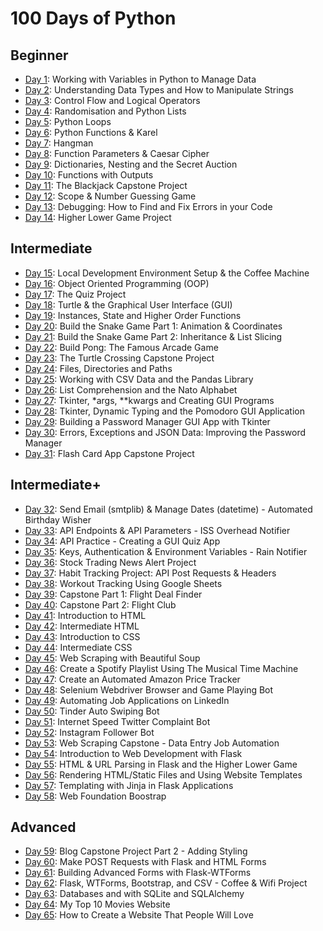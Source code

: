 # 100 Days of Python

## Beginner
- [Day 1](./day01): Working with Variables in Python to Manage Data
- [Day 2](./day02): Understanding Data Types and How to Manipulate Strings
- [Day 3](./day03): Control Flow and Logical Operators
- [Day 4](./day04): Randomisation and Python Lists
- [Day 5](./day05): Python Loops
- [Day 6](./day06): Python Functions & Karel
- [Day 7](./day07): Hangman
- [Day 8](./day08): Function Parameters & Caesar Cipher
- [Day 9](./day09): Dictionaries, Nesting and the Secret Auction
- [Day 10](./day10): Functions with Outputs
- [Day 11](./day11): The Blackjack Capstone Project
- [Day 12](./day12): Scope & Number Guessing Game
- [Day 13](./day13): Debugging: How to Find and Fix Errors in your Code
- [Day 14](./day14): Higher Lower Game Project

## Intermediate
- [Day 15](./day15): Local Development Environment Setup & the Coffee Machine
- [Day 16](./day16): Object Oriented Programming (OOP)
- [Day 17](./day17): The Quiz Project
- [Day 18](./day18): Turtle & the Graphical User Interface (GUI)
- [Day 19](./day19): Instances, State and Higher Order Functions
- [Day 20](./day20): Build the Snake Game Part 1: Animation & Coordinates
- [Day 21](./day21): Build the Snake Game Part 2: Inheritance & List Slicing
- [Day 22](./day22): Build Pong: The Famous Arcade Game
- [Day 23](./day23): The Turtle Crossing Capstone Project
- [Day 24](./day24): Files, Directories and Paths
- [Day 25](./day25): Working with CSV Data and the Pandas Library
- [Day 26](./day26): List Comprehension and the Nato Alphabet
- [Day 27](./day27): Tkinter, *args, **kwargs and Creating GUI Programs
- [Day 28](./day28): Tkinter, Dynamic Typing and the Pomodoro GUI Application
- [Day 29](./day29): Building a Password Manager GUI App with Tkinter
- [Day 30](./day30): Errors, Exceptions and JSON Data: Improving the Password Manager
- [Day 31](./day31): Flash Card App Capstone Project

## Intermediate+
- [Day 32](./day32): Send Email (smtplib) & Manage Dates (datetime) - Automated Birthday Wisher
- [Day 33](./day33): API Endpoints & API Parameters - ISS Overhead Notifier
- [Day 34](./day34): API Practice - Creating a GUI Quiz App
- [Day 35](./day35): Keys, Authentication & Environment Variables - Rain Notifier
- [Day 36](./day36): Stock Trading News Alert Project
- [Day 37](./day37): Habit Tracking Project: API Post Requests & Headers
- [Day 38](./day38): Workout Tracking Using Google Sheets
- [Day 39](./day39): Capstone Part 1: Flight Deal Finder
- [Day 40](./day40): Capstone Part 2: Flight Club
- [Day 41](./day41): Introduction to HTML
- [Day 42](./day42): Intermediate HTML
- [Day 43](./day43): Introduction to CSS
- [Day 44](./day44): Intermediate CSS
- [Day 45](./day45): Web Scraping with Beautiful Soup
- [Day 46](./day46): Create a Spotify Playlist Using The Musical Time Machine
- [Day 47](./day47): Create an Automated Amazon Price Tracker
- [Day 48](./day48): Selenium Webdriver Browser and Game Playing Bot
- [Day 49](./day49): Automating Job Applications on LinkedIn
- [Day 50](./day50): Tinder Auto Swiping Bot
- [Day 51](./day51): Internet Speed Twitter Complaint Bot
- [Day 52](./day52): Instagram Follower Bot
- [Day 53](./day53): Web Scraping Capstone - Data Entry Job Automation
- [Day 54](./day54): Introduction to Web Development with Flask
- [Day 55](./day55): HTML & URL Parsing in Flask and the Higher Lower Game
- [Day 56](./day56): Rendering HTML/Static Files and Using Website Templates
- [Day 57](./day57): Templating with Jinja in Flask Applications
- [Day 58](./day58): Web Foundation Boostrap

## Advanced
- [Day 59](./day59): Blog Capstone Project Part 2 - Adding Styling
- [Day 60](./day60): Make POST Requests with Flask and HTML Forms
- [Day 61](./day61): Building Advanced Forms with Flask-WTForms
- [Day 62](./day62): Flask, WTForms, Bootstrap, and CSV - Coffee & Wifi Project
- [Day 63](./day63): Databases and with SQLite and SQLAlchemy
- [Day 64](./day64): My Top 10 Movies Website
- [Day 65](./day65): How to Create a Website That People Will Love